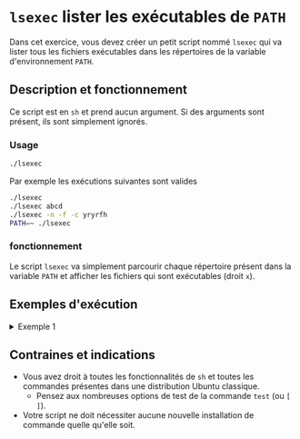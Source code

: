 # `lsexec` lister les exécutables de `PATH`

Dans cet exercice, vous devez créer un petit script nommé `lsexec` qui va lister tous les fichiers exécutables dans les répertoires de la variable d'environnement `PATH`.

## Description et fonctionnement

Ce script est en `sh` et prend aucun argument. 
Si des arguments sont présent, ils sont simplement ignorés.

### Usage

```sh
./lsexec
```
Par exemple les exécutions suivantes sont valides
```sh
./lsexec
./lsexec abcd
./lsexec -n -f -c yryrfh
PATH=~ ./lsexec
```

### fonctionnement

Le script `lsexec` va simplement parcourir chaque répertoire présent dans la variable `PATH` et afficher les fichiers qui sont exécutables (droit `x`).

## Exemples d'exécution

<p>

<details>

<summary>Exemple 1</summary>

La sortie du script est tranquée pour des raisons d'espace.

<pre>
$ ./lsexec
/usr/local/bin/x11docker
/usr/sbin/ModemManager
/usr/sbin/NetworkManager
/usr/sbin/aa-remove-unknown
/usr/sbin/aa-status
[...]
/snap/bin/geckodriver
/snap/bin/obs-studio
/snap/bin/snap-store
/snap/bin/snap-store.ubuntu-software
/snap/bin/snap-store.ubuntu-software-local-file
</pre>

Vérification pour quelque fichiers avec la commande `ls -l`. 
Notez que les liens symbolique sont considérés comme exécutables et ils sont distincts de leurs fichiers liés.

<pre>
$ ls -l /usr/local/bin/x11docker /usr/sbin/ModemManager  /snap/bin/snap-store
lrwxrwxrwx 1 root root      13 aoû 11 11:04 /snap/bin/snap-store -> /usr/bin/snap
-rwxr-xr-x 1 root root  456719 oct  5 19:19 /usr/local/bin/x11docker
-rwxr-xr-x 1 root root 2198336 fév  8  2023 /usr/sbin/ModemManager
</pre>

On peut lister les exécutables de n'importe quel répertoire avec l'exécution suivantes

<pre>
$ PATH=~ ./lsexec
/home/moot/cdd
/home/moot/lsexec
/home/moot/recent
/home/moot/tmp
$ PATH=~/Bureau ./lsexec
</pre>

Notez que le répertoire `~/Bureau` ne contient aucun exécutable, par conséquent rien n'est affiché.

</details>

</p>


## Contraines et indications
- Vous avez droit à toutes les fonctionnalités de `sh` et toutes les commandes présentes dans une distribution Ubuntu classique.
    - Pensez aux nombreuses options de test de la commande `test` (ou `[ ]`).
- Votre script ne doit nécessiter aucune nouvelle installation de commande quelle qu'elle soit.
